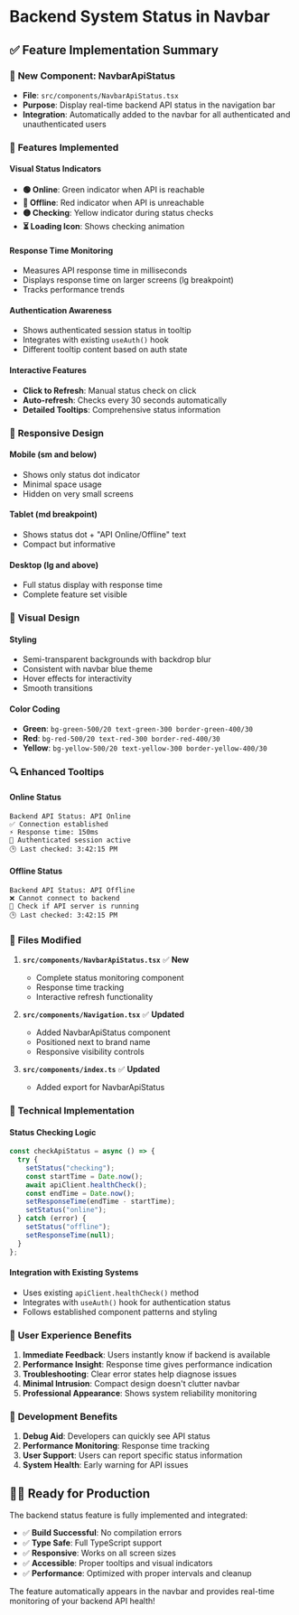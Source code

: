# Backend System Status in Navbar

## ✅ Feature Implementation Summary

### 🎯 **New Component: NavbarApiStatus**
- **File**: `src/components/NavbarApiStatus.tsx`
- **Purpose**: Display real-time backend API status in the navigation bar
- **Integration**: Automatically added to the navbar for all authenticated and unauthenticated users

### 🔧 **Features Implemented**

#### **Visual Status Indicators**
- **🟢 Online**: Green indicator when API is reachable
- **🔴 Offline**: Red indicator when API is unreachable  
- **🟡 Checking**: Yellow indicator during status checks
- **⏳ Loading Icon**: Shows checking animation

#### **Response Time Monitoring**
- Measures API response time in milliseconds
- Displays response time on larger screens (lg breakpoint)
- Tracks performance trends

#### **Authentication Awareness**
- Shows authenticated session status in tooltip
- Integrates with existing `useAuth()` hook
- Different tooltip content based on auth state

#### **Interactive Features**
- **Click to Refresh**: Manual status check on click
- **Auto-refresh**: Checks every 30 seconds automatically
- **Detailed Tooltips**: Comprehensive status information

### 📱 **Responsive Design**

#### **Mobile (sm and below)**
- Shows only status dot indicator
- Minimal space usage
- Hidden on very small screens

#### **Tablet (md breakpoint)**
- Shows status dot + "API Online/Offline" text
- Compact but informative

#### **Desktop (lg and above)**
- Full status display with response time
- Complete feature set visible

### 🎨 **Visual Design**

#### **Styling**
- Semi-transparent backgrounds with backdrop blur
- Consistent with navbar blue theme
- Hover effects for interactivity
- Smooth transitions

#### **Color Coding**
- **Green**: `bg-green-500/20 text-green-300 border-green-400/30`
- **Red**: `bg-red-500/20 text-red-300 border-red-400/30`  
- **Yellow**: `bg-yellow-500/20 text-yellow-300 border-yellow-400/30`

### 🔍 **Enhanced Tooltips**

#### **Online Status**
```
Backend API Status: API Online
✅ Connection established
⚡ Response time: 150ms
🔐 Authenticated session active
🕒 Last checked: 3:42:15 PM
```

#### **Offline Status**
```
Backend API Status: API Offline
❌ Cannot connect to backend
🔧 Check if API server is running
🕒 Last checked: 3:42:15 PM
```

### 📁 **Files Modified**

1. **`src/components/NavbarApiStatus.tsx`** ✅ **New**
   - Complete status monitoring component
   - Response time tracking
   - Interactive refresh functionality

2. **`src/components/Navigation.tsx`** ✅ **Updated**
   - Added NavbarApiStatus component
   - Positioned next to brand name
   - Responsive visibility controls

3. **`src/components/index.ts`** ✅ **Updated**
   - Added export for NavbarApiStatus

### 🚀 **Technical Implementation**

#### **Status Checking Logic**
```typescript
const checkApiStatus = async () => {
  try {
    setStatus("checking");
    const startTime = Date.now();
    await apiClient.healthCheck();
    const endTime = Date.now();
    setResponseTime(endTime - startTime);
    setStatus("online");
  } catch (error) {
    setStatus("offline");
    setResponseTime(null);
  }
};
```

#### **Integration with Existing Systems**
- Uses existing `apiClient.healthCheck()` method
- Integrates with `useAuth()` hook for authentication status
- Follows established component patterns and styling

### 🎯 **User Experience Benefits**

1. **Immediate Feedback**: Users instantly know if backend is available
2. **Performance Insight**: Response time gives performance indication
3. **Troubleshooting**: Clear error states help diagnose issues
4. **Minimal Intrusion**: Compact design doesn't clutter navbar
5. **Professional Appearance**: Shows system reliability monitoring

### 🔧 **Development Benefits**

1. **Debug Aid**: Developers can quickly see API status
2. **Performance Monitoring**: Response time tracking
3. **User Support**: Users can report specific status information
4. **System Health**: Early warning for API issues

## 🏃‍♂️ **Ready for Production**

The backend status feature is fully implemented and integrated:
- ✅ **Build Successful**: No compilation errors
- ✅ **Type Safe**: Full TypeScript support
- ✅ **Responsive**: Works on all screen sizes
- ✅ **Accessible**: Proper tooltips and visual indicators
- ✅ **Performance**: Optimized with proper intervals and cleanup

The feature automatically appears in the navbar and provides real-time monitoring of your backend API health!
